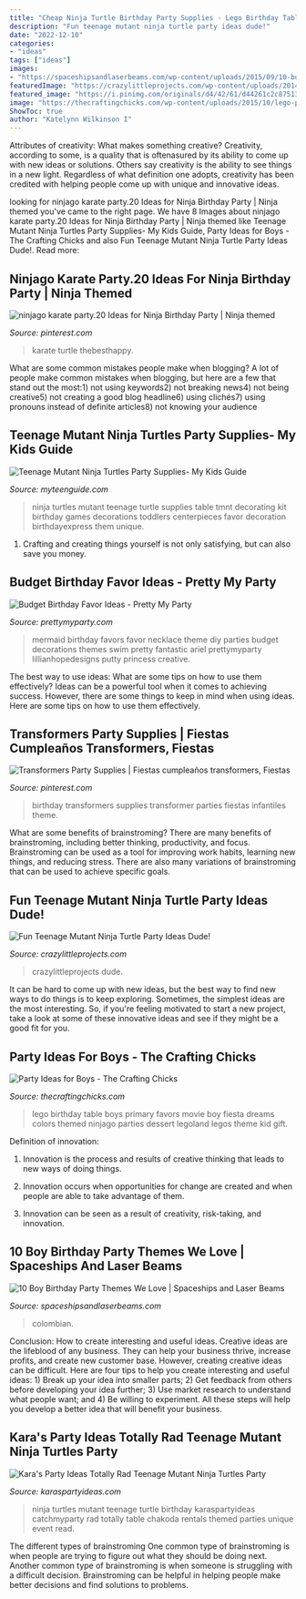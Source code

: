 ```yaml
---
title: "Cheap Ninja Turtle Birthday Party Supplies - Lego Birthday Table Boys Primary Favors Movie Boy Fiesta Dreams Colors Themed Ninjago Parties Dessert Legoland Legos Theme Kid Gift"
description: "Fun teenage mutant ninja turtle party ideas dude!"
date: "2022-12-10"
categories:
- "ideas"
tags: ["ideas"]
images:
- "https://spaceshipsandlaserbeams.com/wp-content/uploads/2015/09/10-boy-birthday-party-themes-we-love.jpg"
featuredImage: "https://crazylittleprojects.com/wp-content/uploads/2014/08/Ninjaturtlespartyideas1.png"
featured_image: "https://i.pinimg.com/originals/d4/42/61/d44261c2c87513db8b7a41e3d50c35d2.jpg"
image: "https://thecraftingchicks.com/wp-content/uploads/2015/10/lego-primary-colors-boy-child-kid-kids-children-party-birthday-red-green-blue-yellow-legoland-lego-land-dessert-table-favors-gift-games-sharon-arnoldi-photography-5.jpg"
ShowToc: true
author: "Katelynn Wilkinson I"
---
```



Attributes of creativity: What makes something creative?
Creativity, according to some, is a quality that is oftenasured by its ability to come up with new ideas or solutions. Others say creativity is the ability to see things in a new light. Regardless of what definition one adopts, creativity has been credited with helping people come up with unique and innovative ideas.

	

		
looking for ninjago karate party.20 Ideas for Ninja Birthday Party | Ninja themed you've came to the right page. We have 8 Images about ninjago karate party.20 Ideas for Ninja Birthday Party | Ninja themed like Teenage Mutant Ninja Turtles Party Supplies- My Kids Guide, Party Ideas for Boys - The Crafting Chicks and also Fun Teenage Mutant Ninja Turtle Party Ideas Dude!. Read more:
		
    
## Ninjago Karate Party.20 Ideas For Ninja Birthday Party | Ninja Themed

<img loading=lazy src="https://i.pinimg.com/originals/d4/42/61/d44261c2c87513db8b7a41e3d50c35d2.jpg" onerror="this.onerror=null;this.src='https://tse1.mm.bing.net/th?id=OIP.3ch6Jg-YMNYRLYWjqUiV_QHaFt&amp;pid=15.1';" alt="ninjago karate party.20 Ideas for Ninja Birthday Party | Ninja themed">

_Source: pinterest.com_

>karate turtle thebesthappy. 

	

What are some common mistakes people make when blogging?
A lot of people make common mistakes when blogging, but here are a few that stand out the most:1) not using keywords2) not breaking news4) not being creative5) not creating a good blog headline6) using clichés7) using pronouns instead of definite articles8) not knowing your audience

    
## Teenage Mutant Ninja Turtles Party Supplies- My Kids Guide

<img loading=lazy src="http://images.celebrateexpress.com/mgen/merchandiser/89232.jpg" onerror="this.onerror=null;this.src='https://tse3.mm.bing.net/th?id=OIP.-c12AUWcRUCRwgKsdEtIoAHaHa&amp;pid=15.1';" alt="Teenage Mutant Ninja Turtles Party Supplies- My Kids Guide">

_Source: myteenguide.com_

>ninja turtles mutant teenage turtle supplies table tmnt decorating kit birthday games decorations toddlers centerpieces favor decoration birthdayexpress them unique. 

	

1. Crafting and creating things yourself is not only satisfying, but can also save you money.

    
## Budget Birthday Favor Ideas - Pretty My Party

<img loading=lazy src="http://www.prettymyparty.com/wp-content/uploads/2016/07/mermaid-necklace-party-favors.jpg" onerror="this.onerror=null;this.src='https://tse2.mm.bing.net/th?id=OIP.YLwoCBE0hwm5XSUB1xuOdgHaLG&amp;pid=15.1';" alt="Budget Birthday Favor Ideas - Pretty My Party">

_Source: prettymyparty.com_

>mermaid birthday favors favor necklace theme diy parties budget decorations themes swim pretty fantastic ariel prettymyparty lillianhopedesigns putty princess creative. 

	

The best way to use ideas: What are some tips on how to use them effectively?
Ideas can be a powerful tool when it comes to achieving success. However, there are some things to keep in mind when using ideas. Here are some tips on how to use them effectively.

    
## Transformers Party Supplies | Fiestas Cumpleaños Transformers, Fiestas

<img loading=lazy src="https://i.pinimg.com/originals/46/15/dc/4615dcdd4b82b5d877bebc53372c9dcd.jpg" onerror="this.onerror=null;this.src='https://tse2.mm.bing.net/th?id=OIP.kIxkbIPgi2qQWHDpFMrFYgHaHa&amp;pid=15.1';" alt="Transformers Party Supplies | Fiestas cumpleaños transformers, Fiestas">

_Source: pinterest.com_

>birthday transformers supplies transformer parties fiestas infantiles theme. 

	

What are some benefits of brainstroming?
There are many benefits of brainstroming, including better thinking, productivity, and focus. Brainstroming can be used as a tool for improving work habits, learning new things, and reducing stress. There are also many variations of brainstroming that can be used to achieve specific goals.

    
## Fun Teenage Mutant Ninja Turtle Party Ideas Dude!

<img loading=lazy src="https://crazylittleprojects.com/wp-content/uploads/2014/08/Ninjaturtlespartyideas1.png" onerror="this.onerror=null;this.src='https://tse4.mm.bing.net/th?id=OIP.05-AT0xgz8rGNmEWmQk7awHaLE&amp;pid=15.1';" alt="Fun Teenage Mutant Ninja Turtle Party Ideas Dude!">

_Source: crazylittleprojects.com_

>crazylittleprojects dude. 

	

It can be hard to come up with new ideas, but the best way to find new ways to do things is to keep exploring. Sometimes, the simplest ideas are the most interesting. So, if you're feeling motivated to start a new project, take a look at some of these innovative ideas and see if they might be a good fit for you.

    
## Party Ideas For Boys - The Crafting Chicks

<img loading=lazy src="https://thecraftingchicks.com/wp-content/uploads/2015/10/lego-primary-colors-boy-child-kid-kids-children-party-birthday-red-green-blue-yellow-legoland-lego-land-dessert-table-favors-gift-games-sharon-arnoldi-photography-5.jpg" onerror="this.onerror=null;this.src='https://tse1.mm.bing.net/th?id=OIP.WWLfVM514OiLAqGml2k0sQHaLH&amp;pid=15.1';" alt="Party Ideas for Boys - The Crafting Chicks">

_Source: thecraftingchicks.com_

>lego birthday table boys primary favors movie boy fiesta dreams colors themed ninjago parties dessert legoland legos theme kid gift. 

	

Definition of innovation:
1. Innovation is the process and results of creative thinking that leads to new ways of doing things.
2. Innovation occurs when opportunities for change are created and when people are able to take advantage of them.

3. Innovation can be seen as a result of creativity, risk-taking, and innovation.

    
## 10 Boy Birthday Party Themes We Love | Spaceships And Laser Beams

<img loading=lazy src="https://spaceshipsandlaserbeams.com/wp-content/uploads/2015/09/10-boy-birthday-party-themes-we-love.jpg" onerror="this.onerror=null;this.src='https://tse3.mm.bing.net/th?id=OIP.qZ7QcojxXaP-4KzHhuuj8QHaLH&amp;pid=15.1';" alt="10 Boy Birthday Party Themes We Love | Spaceships and Laser Beams">

_Source: spaceshipsandlaserbeams.com_

>colombian. 

	

Conclusion: How to create interesting and useful ideas.
Creative ideas are the lifeblood of any business. They can help your business thrive, increase profits, and create new customer base. However, creating creative ideas can be difficult. Here are four tips to help you create interesting and useful ideas: 1) Break up your idea into smaller parts; 2) Get feedback from others before developing your idea further; 3) Use market research to understand what people want; and 4) Be willing to experiment. All these steps will help you develop a better idea that will benefit your business.

    
## Kara&#039;s Party Ideas Totally Rad Teenage Mutant Ninja Turtles Party

<img loading=lazy src="http://karaspartyideas.com/wp-content/uploads/2016/02/Teenage-Mutant-Ninja-Turtles-Party-via-Karas-Party-Ideas-KarasPartyIdeas.com12.jpg" onerror="this.onerror=null;this.src='https://tse3.mm.bing.net/th?id=OIP.sJrlXeb9nQrHpL9zWcp8hgHaLH&amp;pid=15.1';" alt="Kara&#039;s Party Ideas Totally Rad Teenage Mutant Ninja Turtles Party">

_Source: karaspartyideas.com_

>ninja turtles mutant teenage turtle birthday karaspartyideas catchmyparty rad totally table chakoda rentals themed parties unique event read. 

	

The different types of brainstroming
One common type of brainstroming is when people are trying to figure out what they should be doing next. Another common type of brainstroming is when someone is struggling with a difficult decision. Brainstroming can be helpful in helping people make better decisions and find solutions to problems.


